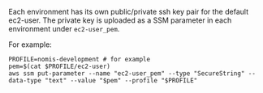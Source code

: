 Each environment has its own public/private ssh key pair for the default ec2-user.
The private key is uploaded as a SSM parameter in each environment under `ec2-user_pem`.

For example:

```
PROFILE=nomis-development # for example
pem=$(cat $PROFILE/ec2-user)
aws ssm put-parameter --name "ec2-user_pem" --type "SecureString" --data-type "text" --value "$pem" --profile "$PROFILE"
```
